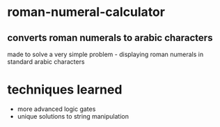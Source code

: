# roman-numeral-calculator
## converts roman numerals to arabic characters
made to solve a very simple problem - displaying roman numerals in standard arabic characters

# techniques learned
* more advanced logic gates
* unique solutions to string manipulation

